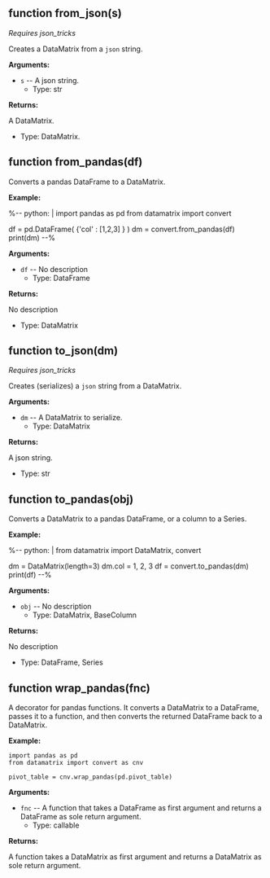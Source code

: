 <div class=" YAMLDoc" id="" markdown="1">

 

<div class="FunctionDoc YAMLDoc" id="from_json" markdown="1">

## function __from\_json__\(s\)

*Requires json_tricks*

Creates a DataMatrix from a `json` string.

__Arguments:__

- `s` -- A json string.
	- Type: str

__Returns:__

A DataMatrix.

- Type: DataMatrix.

</div>

<div class="FunctionDoc YAMLDoc" id="from_pandas" markdown="1">

## function __from\_pandas__\(df\)

Converts a pandas DataFrame to a DataMatrix.

__Example:__

%--
python: |
 import pandas as pd
 from datamatrix import convert

 df = pd.DataFrame( {'col' : [1,2,3] } )
 dm = convert.from_pandas(df)
 print(dm)
--%

__Arguments:__

- `df` -- No description
	- Type: DataFrame

__Returns:__

No description

- Type: DataMatrix

</div>

<div class="FunctionDoc YAMLDoc" id="to_json" markdown="1">

## function __to\_json__\(dm\)

*Requires json_tricks*

Creates (serializes) a `json` string from a DataMatrix.

__Arguments:__

- `dm` -- A DataMatrix to serialize.
	- Type: DataMatrix

__Returns:__

A json string.

- Type: str

</div>

<div class="FunctionDoc YAMLDoc" id="to_pandas" markdown="1">

## function __to\_pandas__\(obj\)

Converts a DataMatrix to a pandas DataFrame, or a column to a Series.

__Example:__

%--
python: |
 from datamatrix import DataMatrix, convert

 dm = DataMatrix(length=3)
 dm.col = 1, 2, 3
 df = convert.to_pandas(dm)
 print(df)
--%

__Arguments:__

- `obj` -- No description
	- Type: DataMatrix, BaseColumn

__Returns:__

No description

- Type: DataFrame, Series

</div>

<div class="FunctionDoc YAMLDoc" id="wrap_pandas" markdown="1">

## function __wrap\_pandas__\(fnc\)

A decorator for pandas functions. It converts a DataMatrix to a DataFrame, passes it to a function, and then converts the returned DataFrame back to a DataMatrix.

__Example:__

~~~ .python
import pandas as pd
from datamatrix import convert as cnv

pivot_table = cnv.wrap_pandas(pd.pivot_table)
~~~

__Arguments:__

- `fnc` -- A function that takes a DataFrame as first argument and returns a DataFrame as sole return argument.
	- Type: callable

__Returns:__

A function takes a DataMatrix as first argument and returns a DataMatrix as sole return argument.

</div>

</div>

